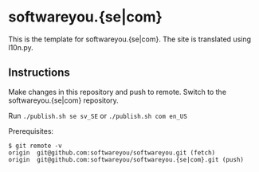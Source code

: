 softwareyou.{se|com}
====================

This is the template for softwareyou.{se|com}.
The site is translated using l10n.py.

Instructions
------------

Make changes in this repository and push to remote.
Switch to the softwareyou.{se|com} repository.

Run `./publish.sh se sv_SE` or `./publish.sh com en_US`

Prerequisites:

```
$ git remote -v
origin  git@github.com:softwareyou/softwareyou.git (fetch)
origin  git@github.com:softwareyou/softwareyou.{se|com}.git (push)
```
